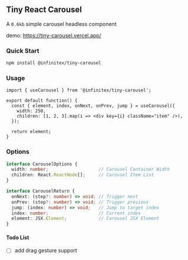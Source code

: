## Tiny React Carousel

A `0.6kb` simple carousel headless component

demo: https://tiny-carousel.vercel.app/

### Quick Start

```sh
npm install @infinitex/tiny-carousel
```

### Usage

```tsx
import { useCarousel } from '@infinitex/tiny-carousel';

export default function() {
  const { element, index, onNext, onPrev, jump } = useCarousel({
    width: 250,
    children: [1, 2, 3].map(i => <div key={i} className="item" />),
  });

  return element;
}
```

### Options

```ts
interface CarouselOptions {
  width: number;                   // Carousel Container Width
  children: React.ReactNode[];     // Carousel Item List
}

interface CarouselReturn {
  onNext: (step?: number) => void; // Trigger next
  onPrev: (step?: number) => void; // Trigger previous
  jump: (index: number) => void;   // Jump to target index
  index: number;                   // Current index
  element: JSX.Element;            // Carousel JSX Element
}
```

#### Todo List

- [ ] add drag gesture support
